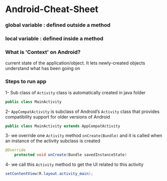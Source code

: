 # Android-Cheat-Sheet  
### global variable : defined outside a method  
### local variable : defined inside a method  
### What is 'Context' on Android?  
current state of the application/object. It lets newly-created objects understand what has been going on
### Steps to run app  
1- Sub class of `Activity` class is automatically created in java folder  
```java
public class MainActivity
```
2- `AppCompatActivity` is subclass of Android’s `Activity` class that provides compatibility support for older versions of Android  
```java
public class MainActivity extends AppCompatActivity 
```
3- we override one `Activity` method `onCreate(Bundle)` and it is called when an instance of the activity subclass is created  
```java
@Override
    protected void onCreate(Bundle savedInstanceState) 
```
4- we call this `Activity` method to get the UI related to this activity 
```java
setContentView(R.layout.activity_main);
```

